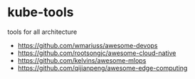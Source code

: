 # kube-tools
tools for all architecture

- https://github.com/wmariuss/awesome-devops
- https://github.com/rootsongjc/awesome-cloud-native
- https://github.com/kelvins/awesome-mlops
- https://github.com/qijianpeng/awesome-edge-computing
